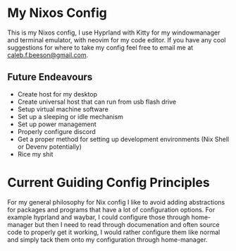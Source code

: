 # My Nixos Config

This is my Nixos config, I use Hyprland with Kitty for my windowmanager and terminal emulator, with neovim for my code editor. If you have any cool suggestions for where to take my config feel free to email me at caleb.f.beeson@gmail.com.

## Future Endeavours
- Create host for my desktop
- Create universal host that can run from usb flash drive
- Setup virtual machine software
- Set up a sleeping or idle mechanism
- Set up power management
- Properly configure discord
- Get a proper method for setting up development environments (Nix Shell or Devenv potentially)
- Rice my shit

# Current Guiding Config Principles

For my general philosophy for Nix config I like to avoid adding abstractions for packages and programs that have a lot of configuration options. For example hyprland and waybar, I could configure those through home-manager but then I need to read through documenation and often source code to properly get it working, I would rather configure them like normal and simply tack them onto my configuration through home-manager.
